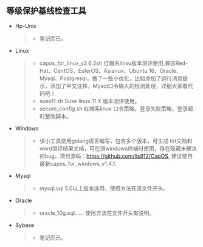 ## 等级保护基线检查工具



* Hp-Unix
	> * 笔记而已。
* Linux
	> * capos_for_linux_v2.6.2sh 	        红帽系linxu版本测评使用,兼容Red-Hat、CentOS、EulerOS、Asianux、Ubuntu 16、Oracle、Mysql、Postgresql，做了一些小优化，比如添加了运行消息提示，添加了中文注释，Mysql口令输入的检测处理，详细大家看代码吧！
	> * suse11.sh			Suse linux 11.X 版本测评使用。
	> * secure_config.sh 	红帽系linux 口令策略，登录失败策略，登录超时整改脚本。
* Windows
    > * 该小工具使用golang语言编写，包含多个版本，可生成 txt文档和word测评结果文档，可在测windows终端时使用，存在隐藏未解决的bug。项目源码：https://github.com/lis912/CapOS,  建议使用最新capos_for_windows_v1.4.1.
* Mysql
	> * mysql.sql			5.0以上版本适用，使用方法在该文件开头。		
* Oracle
	> * oracle_10g.sql……	使用方法在文件开头有说明。
* Sybase
	> * 笔记而已。

